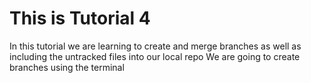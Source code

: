 # This is Tutorial 4

In this tutorial we are learning to create and merge branches as well as including the untracked files into our local repo
We are going to create branches using the terminal